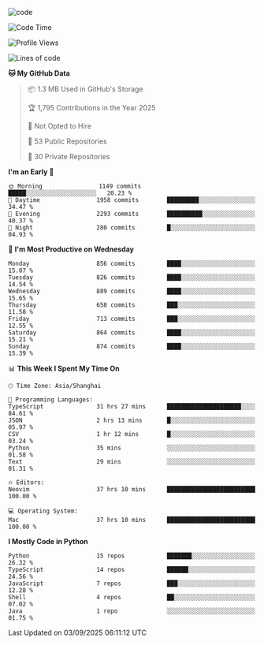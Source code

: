 
<!--
**liuyaanng/liuyaanng** is a ✨ _special_ ✨ repository because its `README.md` (this file) appears on your GitHub profile.

Here are some ideas to get you started:

- 🔭 I’m currently working on ...
- 🌱 I’m currently learning ...
- 👯 I’m looking to collaborate on ...
- 🤔 I’m looking for help with ...
- 💬 Ask me about ...
- 📫 How to reach me: ...
- 😄 Pronouns: ...
- ⚡ Fun fact: ...
-->


![code](https://cdn.jsdelivr.net/gh/liuyaanng/liuyaanng@1.0/code.gif) 

<!--START_SECTION:waka-->
![Code Time](http://img.shields.io/badge/Code%20Time-1%2C880%20hrs%2012%20mins-blue)

![Profile Views](http://img.shields.io/badge/Profile%20Views-0-blue)

![Lines of code](https://img.shields.io/badge/From%20Hello%20World%20I%27ve%20Written-26.7%20million%20lines%20of%20code-blue)

**🐱 My GitHub Data** 

> 📦 1.3 MB Used in GitHub's Storage 
 > 
> 🏆 1,795 Contributions in the Year 2025
 > 
> 🚫 Not Opted to Hire
 > 
> 📜 53 Public Repositories 
 > 
> 🔑 30 Private Repositories 
 > 
**I'm an Early 🐤** 

```text
🌞 Morning                1149 commits        █████░░░░░░░░░░░░░░░░░░░░   20.23 % 
🌆 Daytime                1958 commits        █████████░░░░░░░░░░░░░░░░   34.47 % 
🌃 Evening                2293 commits        ██████████░░░░░░░░░░░░░░░   40.37 % 
🌙 Night                  280 commits         █░░░░░░░░░░░░░░░░░░░░░░░░   04.93 % 
```
📅 **I'm Most Productive on Wednesday** 

```text
Monday                   856 commits         ████░░░░░░░░░░░░░░░░░░░░░   15.07 % 
Tuesday                  826 commits         ████░░░░░░░░░░░░░░░░░░░░░   14.54 % 
Wednesday                889 commits         ████░░░░░░░░░░░░░░░░░░░░░   15.65 % 
Thursday                 658 commits         ███░░░░░░░░░░░░░░░░░░░░░░   11.58 % 
Friday                   713 commits         ███░░░░░░░░░░░░░░░░░░░░░░   12.55 % 
Saturday                 864 commits         ████░░░░░░░░░░░░░░░░░░░░░   15.21 % 
Sunday                   874 commits         ████░░░░░░░░░░░░░░░░░░░░░   15.39 % 
```


📊 **This Week I Spent My Time On** 

```text
🕑︎ Time Zone: Asia/Shanghai

💬 Programming Languages: 
TypeScript               31 hrs 27 mins      █████████████████████░░░░   84.61 % 
JSON                     2 hrs 13 mins       █░░░░░░░░░░░░░░░░░░░░░░░░   05.97 % 
CSV                      1 hr 12 mins        █░░░░░░░░░░░░░░░░░░░░░░░░   03.24 % 
Python                   35 mins             ░░░░░░░░░░░░░░░░░░░░░░░░░   01.58 % 
Text                     29 mins             ░░░░░░░░░░░░░░░░░░░░░░░░░   01.31 % 

🔥 Editors: 
Neovim                   37 hrs 10 mins      █████████████████████████   100.00 % 

💻 Operating System: 
Mac                      37 hrs 10 mins      █████████████████████████   100.00 % 
```

**I Mostly Code in Python** 

```text
Python                   15 repos            ███████░░░░░░░░░░░░░░░░░░   26.32 % 
TypeScript               14 repos            ██████░░░░░░░░░░░░░░░░░░░   24.56 % 
JavaScript               7 repos             ███░░░░░░░░░░░░░░░░░░░░░░   12.28 % 
Shell                    4 repos             ██░░░░░░░░░░░░░░░░░░░░░░░   07.02 % 
Java                     1 repo              ░░░░░░░░░░░░░░░░░░░░░░░░░   01.75 % 
```




 Last Updated on 03/09/2025 06:11:12 UTC
<!--END_SECTION:waka-->
